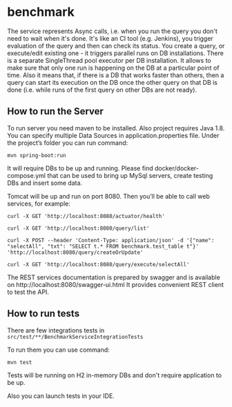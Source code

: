 # benchmark

The service represents Async calls, i.e. when you run the query you don't need to wait when it's done.
It's like an CI tool (e.g. Jenkins), you trigger evaluation of the query and then can check its status. 
You create a query, or execute/edit existing one - it triggers parallel runs on DB installations. 
There is a separate SingleThread pool executor per DB installation. It allows to make sure that only one run is happening on the DB 
at a particular point of time. Also it means that, if there is a DB that works faster than others, 
then a query can start its execution on the DB once the other query on that DB is done 
(i.e. while runs of the first query on other DBs are not ready).

## How to run the Server

To run server you need maven to be installed. Also project requires Java 1.8.
You can specify multiple Data Sources in application.properties file.
Under the project’s folder you can run command:

`mvn spring-boot:run`

It will require DBs to be up and running. Please find docker/docker-compose.yml that can be used to bring up MySql servers,
create testing DBs and insert some data.

Tomcat will be up and run on port 8080. Then you’ll be able to call web services, for example:

`curl -X GET 'http://localhost:8080/actuator/health'`

`curl -X GET 'http://localhost:8080/query/list'`

`curl -X POST --header 'Content-Type: application/json' -d '{"name": "selectAll", "txt": "SELECT t.* FROM benchmark.test_table t"}' 'http://localhost:8080/query/createOrUpdate'`
 
`curl -X GET 'http://localhost:8080/query/execute/selectAll'`

The REST services documentation is prepared by swagger and is available on
http://localhost:8080/swagger-ui.html
It provides convenient REST client to test the API.

## How to run tests

There are few integrations tests in `src/test/**/BenchmarkServiceIntegrationTests`

To run them you can use command:

`mvn test` 

Tests will be running on H2 in-memory DBs and don't require application to be up.

Also you can launch tests in your IDE.
